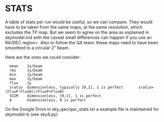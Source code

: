 # STATS

A table of stats per run would be useful, so we can compare.
They would have to be taken from the same maps, at the same resolution, which excludes
the TP map. But we seem to agree on the area as explained in skymodel.md with the
caveat small differences can happen if you use an RA/DEC region=.
Also to follow the QA team: these maps need to have been smoothed to a circular 2" beam.

Here are the ones we could consider:

      mean    Jy/beam
      rms     Jy/beam
      min     Jy/beam
      max     Jy/beam
      flux    Jy
      sratio  dimensionless, typically [0,1], 1 is perfect       sratio=(FluxP-FluxN)/(FluxP+FluxN)
      SSIM    dimensionless, [0,1], 1 is perfect
      A       dimensionless, 0 is perfect

On the Google Drive in sky_qac/qac_stats.txt a example file is maintained for skymodel-b (see sky4.py)

